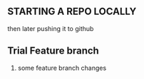 ## STARTING A REPO LOCALLY

then later pushing it to github

## Trial Feature branch

1. some feature branch changes